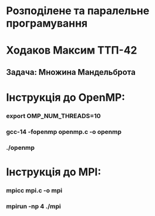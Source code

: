 # Розподілене та паралельне програмування  
# Ходаков Максим ТТП-42  
## Задача: Множина Мандельброта

# Інструкція до OpenMP:  

### export OMP_NUM_THREADS=10
### gcc-14 -fopenmp openmp.c -o openmp
### ./openmp  

# Інструкція до MPI:

### mpicc mpi.c -o mpi
### mpirun -np 4 ./mpi
